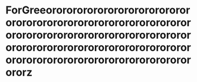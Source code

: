 # ForGreeororororororororororororororororororororororororororororororororororororororororororororororororororororororororororororororororororororororororororororororororororororororororz